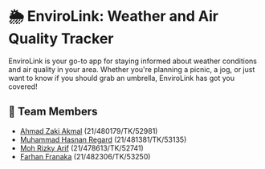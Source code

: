 # 🌦️ EnviroLink: Weather and Air Quality Tracker

EnviroLink is your go-to app for staying informed about weather conditions and air quality in your area. Whether you're planning a picnic, a jog, or just want to know if you should grab an umbrella, EnviroLink has got you covered!

## 👥 Team Members

- [Ahmad Zaki Akmal](https://github.com/ahmadzakiakmal) (21/480179/TK/52981)
- [Muhammad Hasnan Regard](https://github.com/heintzz) (21/481381/TK/53135)
- [Moh Rizky Arif](https://github.com/dundorma) (21/478613/TK/52741)
- [Farhan Franaka](https://github.com/frhnfrnk) (21/482306/TK/53250)

